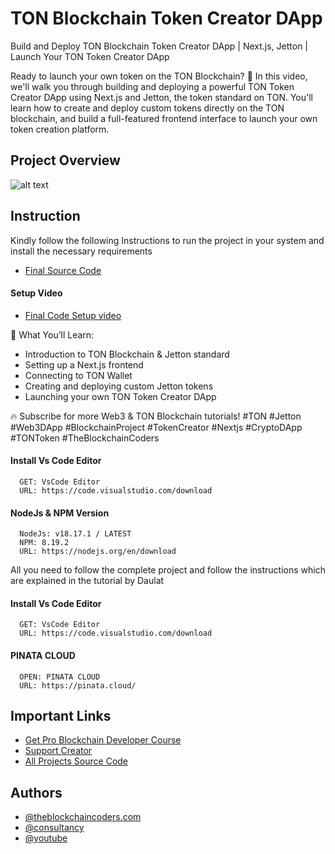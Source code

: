# TON Blockchain Token Creator DApp

Build and Deploy TON Blockchain Token Creator DApp | Next.js, Jetton | Launch Your TON Token Creator DApp

Ready to launch your own token on the TON Blockchain? 🚀
In this video, we'll walk you through building and deploying a powerful TON Token Creator DApp using Next.js and Jetton, the token standard on TON. You'll learn how to create and deploy custom tokens directly on the TON blockchain, and build a full-featured frontend interface to launch your own token creation platform.

## Project Overview

![alt text](https://www.daulathussain.com/wp-content/uploads/2025/07/Build-and-Deploy-TON-Blockchain-Token-Creator-DApp-Next.js-Jetton-Launch-Your-TON-Token-Creator-DApp.jpg)

## Instruction

Kindly follow the following Instructions to run the project in your system and install the necessary requirements

- [Final Source Code](https://www.theblockchaincoders.com/sourceCode/build-and-deploy-ton-blockchain-token-creator-dapp-or-next.js-jetton-or-launch-your-ton-token-creator-dapp)

#### Setup Video

- [Final Code Setup video](https://youtu.be/uyAc0HF11vU?si=pwbo7l5b2cEwBin2)

🔧 What You’ll Learn:

- Introduction to TON Blockchain & Jetton standard
- Setting up a Next.js frontend
- Connecting to TON Wallet
- Creating and deploying custom Jetton tokens
- Launching your own TON Token Creator DApp

🔥 Subscribe for more Web3 & TON Blockchain tutorials!
#TON #Jetton #Web3DApp #BlockchainProject #TokenCreator #Nextjs #CryptoDApp #TONToken #TheBlockchainCoders

#### Install Vs Code Editor

```
  GET: VsCode Editor
  URL: https://code.visualstudio.com/download
```

#### NodeJs & NPM Version

```
  NodeJs: v18.17.1 / LATEST
  NPM: 8.19.2
  URL: https://nodejs.org/en/download
```

All you need to follow the complete project and follow the instructions which are explained in the tutorial by Daulat

#### Install Vs Code Editor

```
  GET: VsCode Editor
  URL: https://code.visualstudio.com/download
```

#### PINATA CLOUD

```
  OPEN: PINATA CLOUD
  URL: https://pinata.cloud/
```

## Important Links

- [Get Pro Blockchain Developer Course](https://www.theblockchaincoders.com/pro-nft-marketplace)
- [Support Creator](https://bit.ly/Support-Creator)
- [All Projects Source Code](https://www.theblockchaincoders.com/SourceCode)

## Authors

- [@theblockchaincoders.com](https://www.theblockchaincoders.com/)
- [@consultancy](https://www.theblockchaincoders.com/consultancy)
- [@youtube](https://www.youtube.com/@daulathussain)
